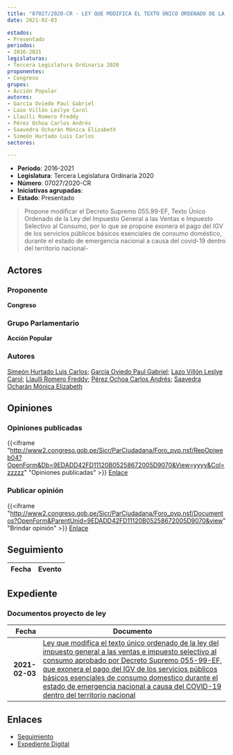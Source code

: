 ```yaml
---
title: "07027/2020-CR - LEY QUE MODIFICA EL TEXTO ÚNICO ORDENADO DE LA LEY DEL IMPUESTO GENERAL A LA VENTAS E IMPUESTO SELECTIVO AL CONSUMO APROBADO POR DECRETO SUPREMO 055-99-EFE, QUE EXONERA EL PAGO DEL IGV DE LOS SERVICIOS PÚBLICOS BÁSICOS ESENCIALES DE CONSUMO DOMÉSTICO, DURANTE EL ESTADO DE EMERGENCIA NACIONAL A CAISA DEL COVID-19 DENTRO DEL TERRITORIO NACIONAL"
date: 2021-02-03

estados:
- Presentado
periodos:
- 2016-2021
legislaturas:
- Tercera Legislatura Ordinaria 2020
proponentes:
- Congreso
grupos:
- Acción Popular
autores:
- García Oviedo Paul Gabriel
- Lazo Villón Leslye Carol
- Llaulli Romero Freddy
- Pérez Ochoa Carlos Andrés
- Saavedra Ocharán Mónica Elizabeth
- Simeón Hurtado Luis Carlos
sectores:

---
```

- **Periodo**: 2016-2021
- **Legislatura**: Tercera Legislatura Ordinaria 2020
- **Número**: 07027/2020-CR
- **Iniciativas agrupadas**: 
- **Estado**: Presentado

> Propone modificar el Decreto Supremo 055.99-EF, Texto Único Ordenado de la Ley del Impuesto General a las Ventas e Impuesto Selectivo al Consumo, por lo que se propone exonera el pago del IGV de los servicios públicos básicos esenciales de consumo doméstico, durante el estado de emergencia nacional a causa del covid-19 dentro del territorio nacional-


## Actores

### Proponente

**Congreso**

### Grupo Parlamentario

**Acción Popular**

### Autores

[Simeón Hurtado Luis Carlos](mailto:mailto:lsimeon@congreso.gob.pe); [García Oviedo Paul Gabriel](mailto:mailto:pgarcia@congreso.gob.pe); [Lazo Villón Leslye Carol](mailto:mailto:llazo@congreso.gob.pe); [Llaulli Romero Freddy](mailto:mailto:fllaulli@congreso.gob.pe); [Pérez Ochoa Carlos Andrés](mailto:mailto:cperezo@congreso.gob.pe); [Saavedra Ocharán Mónica Elizabeth](mailto:mailto:msaavedra@congreso.gob.pe)

## Opiniones

### Opiniones publicadas

{{<iframe "http://www2.congreso.gob.pe/Sicr/ParCiudadana/Foro_pvp.nsf/RepOpiweb04?OpenForm&Db=9EDADD42FD11120B05258672005D9070&View=yyyy&Col=zzzzz" "Opiniones publicadas" >}}
[Enlace](http://www2.congreso.gob.pe/Sicr/ParCiudadana/Foro_pvp.nsf/RepOpiweb04?OpenForm&Db=9EDADD42FD11120B05258672005D9070&View=yyyy&Col=zzzzz)

### Publicar opinión

{{<iframe "http://www2.congreso.gob.pe/Sicr/ParCiudadana/Foro_pvp.nsf/Documentos?OpenForm&ParentUnid=9EDADD42FD11120B05258672005D9070&view" "Brindar opinión" >}}
[Enlace](http://www2.congreso.gob.pe/Sicr/ParCiudadana/Foro_pvp.nsf/Documentos?OpenForm&ParentUnid=9EDADD42FD11120B05258672005D9070&view)


## Seguimiento

| Fecha | Evento |
|------:|--------|


## Expediente

### Documentos proyecto de ley

| Fecha | Documento |
|------:|-----------|
| **2021-02-03** | [Ley que modifica el texto único ordenado de la ley del impuesto general a las ventas e impuesto selectivo al consumo aprobado por Decreto Supremo 055-99-EF, que exonera el pago del IGV de los servicios públicos básicos esenciales de consumo domestico durante el estado de emergencia nacional a causa del COVID-19 dentro del territorio nacional](https://leyes.congreso.gob.pe/Documentos/2016_2021/Proyectos_de_Ley_y_de_Resoluciones_Legislativas/PL07027-20210203.pdf) |

## Enlaces

- [Seguimiento](http://www2.congreso.gob.pe/Sicr/TraDocEstProc/CLProLey2016.nsf/f7fff46988ca05b1052578e100829cc7/e90197dc0b7211bc05258672008120f9?OpenDocument)
- [Expediente Digital](http://www2.congreso.gob.pe/Sicr/TraDocEstProc/Expvirt_2011.nsf/visbusqptramdoc1621/07027?opendocument)

